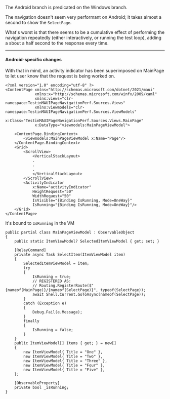 The Android branch is predicated on the Windows branch.

The navigation doesn't seem very performant on Android; it takes almost a second to show the `SelectPage`.

What's worst is that there seems to be a cumulative effect of performing the navigation repeatedly (either interactively, or running the test loop), adding a sbout a half second to the response every time.

___

#### Android-specific changes

With that in mind, an activity indicator has been superimposed on MainPage to let user know that the request is being worked on.

```
<?xml version="1.0" encoding="utf-8" ?>
<ContentPage xmlns="http://schemas.microsoft.com/dotnet/2021/maui"
             xmlns:x="http://schemas.microsoft.com/winfx/2009/xaml"
             xmlns:views="clr-namespace:TestinMAUIPageNavigationPerf.Sources.Views"
             xmlns:viewmodels="clr-namespace:TestinMAUIPageNavigationPerf.Sources.ViewModels"
             x:Class="TestinMAUIPageNavigationPerf.Sources.Views.MainPage"
             x:DataType="viewmodels:MainPageViewModel">

    <ContentPage.BindingContext>
        <viewmodels:MainPageViewModel x:Name="Page"/>
    </ContentPage.BindingContext>
    <Grid>
        <ScrollView>
            <VerticalStackLayout>
            .
            .
            .
            </VerticalStackLayout>
        </ScrollView>
        <ActivityIndicator 
            x:Name="activityIndicator" 
            HeightRequest="50"
            WidthRequest="50"
            IsVisible="{Binding IsRunning, Mode=OneWay}"
            IsRunning="{Binding IsRunning, Mode=OneWay}"/>
    </Grid>
</ContentPage>

```

It's bound to `IsRunning` in the VM

```
public partial class MainPageViewModel : ObservableObject
{
    public static ItemViewModel? SelectedItemViewModel { get; set; }

    [RelayCommand]
    private async Task SelectItem(ItemViewModel item)
    {
        SelectedItemViewModel = item;
        try
        {
            IsRunning = true;
            // REGISTERED AS:
            // Routing.RegisterRoute($"{nameof(MainPage)}/{nameof(SelectPage)}", typeof(SelectPage));
            await Shell.Current.GoToAsync(nameof(SelectPage));
        }
        catch (Exception e)
        {
            Debug.Fail(e.Message);
        }
        finally
        {
            IsRunning = false;
        }
    }
    public ItemViewModel[] Items { get; } = new[]
    {
        new ItemViewModel{ Title = "One" },
        new ItemViewModel{ Title = "Two" },
        new ItemViewModel{ Title = "Three" },
        new ItemViewModel{ Title = "Four" },
        new ItemViewModel{ Title = "Five" },
    };

    [ObservableProperty]
    private bool _isRunning;
}
```
